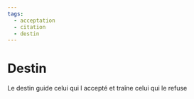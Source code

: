 ```yaml
---
tags:
  - acceptation
  - citation
  - destin
---
```

# Destin

Le destin guide celui qui l accepté et traîne celui qui le refuse

